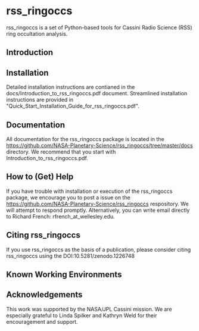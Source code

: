 # rss_ringoccs
rss_ringoccs is a set of Python-based tools for Cassini Radio Science (RSS) ring occultation analysis.

## Introduction



## Installation
Detailed installation instructions are contianed in the docs/Introduction_to_rss_ringoccs.pdf document. Streamlined installation instructions are provided in "Quick_Start_Installation_Guide_for_rss_ringoccs.pdf". 
## Documentation
All documentation for the rss_ringoccs package is located in the https://github.com/NASA-Planetary-Science/rss_ringoccs/tree/master/docs
directory. We recommend that you start with Introduction_to_rss_ringoccs.pdf.

## How to (Get) Help
If you have trouble with installation or execution of the rss_ringoccs package, we encourage you to post a issue on the https://github.com/NASA-Planetary-Science/rss_ringoccs respository. We will attempt to respond promptly. Alternatively, you can write email directly to Richard French: rfrench_at_wellesley.edu.
## Citing rss_ringoccs
If you use rss_ringoccs as the basis of a publication, please consider 
citing rss_ringoccs using the DOI:10.5281/zenodo.1226748

## Known Working Environments

## Acknowledgements
This work was supported by the NASA/JPL Cassini mission. We are especially grateful 
to Linda Spilker and Kathryn Weld for their encouragement and support.
